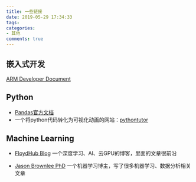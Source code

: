 ```yaml
---
title: 一些链接
date: 2019-05-29 17:34:33
tags:
categories:
- 其他
comments: true
---
```


## 嵌入式开发
[ARM Developer Document](http://infocenter.arm.com/help/index.jsp?topic=/com.arm.doc.dui0472m/vfb1478006546674.html#)

## Python
* [Pandas官方文档](http://pandas.pydata.org/)
* 一个将python代码转化为可视化动画的网站：[pythontutor](http://www.pythontutor.com/)


## Machine Learning
* [FloydHub Blog](https://blog.floydhub.com/)
一个深度学习、AI、云GPU的博客，里面的文章很前沿

* [Jason Brownlee PhD](https://machinelearningmastery.com/)
一个机器学习博主，写了很多机器学习、数据分析相关文章
